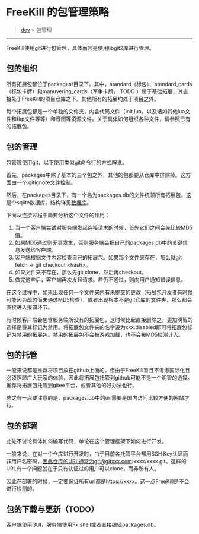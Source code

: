 # FreeKill 的包管理策略

> [dev](./index.md) > 包管理

___

FreeKill使用git进行包管理，具体而言是使用libgit2库进行管理。

## 包的组织

所有拓展包都位于packages/目录下。其中，standard（标包）、standard_cards（标包卡牌）和manuvering_cards（军争卡牌， TODO ）属于基础拓展，其直接处于FreeKill的项目仓库之下。其他所有的拓展均处于项目之外。

每个拓展包都是一个单独的文件夹，内含代码文件（init.lua，以及诸如其他lua文件和fkp文件等等）和音图等资源文件。关于具体如何组织各种文件，请参照已有的拓展包。

## 包的管理

包管理使用git，以下使用类似git命令行的方式解说。

首先，packages中除了基本的三个包之外，其他的包都要从仓库中排除掉。这方面由一个.gitignore文件控制。

然后，在packages目录下，有一个名为packages.db的文件统领所有拓展包。这是个sqlite数据库，结构详见[数据库](./database.md)。

下面从连接过程中简要分析这个文件的作用：

1. 当一个客户端尝试对服务端发起连接请求的时候，首先它们之间会先比较MD5值。
2. 如果MD5通过则无事发生，否则服务端会把自己的packages.db中的关键信息发送给客户端。
3. 客户端根据文件内容检查自己的拓展包。如果那个文件夹存在，那么就git fetch -> git checkout \<hash\>。
4. 如果文件夹不存在，那么先git clone，然后再checkout。
5. 做完这些后，客户端再次发起请求。若仍不通过，则向用户通知错误信息。

在这个过程中，如果出现任何一个文件夹内有未提交的更改（拓展包开发者有时候可能因为疏忽而未通过MD5检查），或者出现根本不是git仓库的文件夹，那么都会直接进入报错环节。

有时候客户端会包含服务端所没有的拓展包，这时候比起直接删除之，更加明智的选择是将其标记为禁用。将拓展包文件夹的名字设为xxx.disabled即可将拓展包标记为禁用的拓展包。禁用的拓展包不会被游戏加载，也不会被MD5检测计入。

## 包的托管

一般来说都是推荐将项目放在github上面的，但由于FreeKill暂且不考虑国际化且必须照顾广大玩家的体验，因此将拓展包托管到github可能不是一个明智的选择。推荐将拓展包托管到gitee平台，或者其他的好办法也行。

总之有一点要注意的是，packages.db中的url需要是国内访问比较方便的网站才行。

## 包的部署

此处不讨论具体如何编写代码，单论在这个管理框架下如何进行开发。

一般来说，在对一个仓库进行开发时，由于目前各托管平台都用SSH Key认证而非用户名密码，因此仓库的URL通常为git@gitxxx.com:xxxx/xxxx.git。这样的URL有一个问题就在于只有认证过的用户可以clone，而非所有人。

因此在部署的时候，一定要保证所有url都是https://xxxx。这一点FreeKill是不会进行检测的。

## 包的下载与更新（TODO）

客户端使用GUI，服务端使用Fk shell或者直接编辑packages.db。
